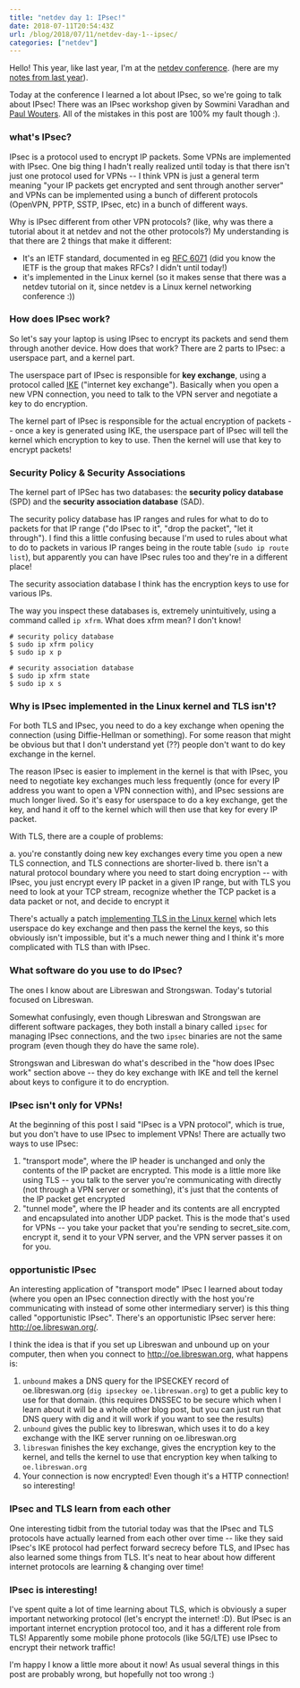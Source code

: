 ```yaml
---
title: "netdev day 1: IPsec!"
date: 2018-07-11T20:54:43Z
url: /blog/2018/07/11/netdev-day-1--ipsec/
categories: ["netdev"]
---
```


Hello! This year, like last year, I'm at the [netdev conference](https://www.netdevconf.org/0x12/).
(here are my [notes from last year](https://jvns.ca/categories/netdev/)).

Today at the conference I learned a lot about IPsec, so we're going to talk about IPsec! There was
an IPsec workshop given by Sowmini Varadhan and [Paul Wouters](https://nohats.ca/). All of the
mistakes in this post are 100% my fault though :).

### what's IPsec?

IPsec is a protocol used to encrypt IP packets. Some VPNs are implemented with IPsec. One big thing
I hadn't really realized until today is that there isn't just one protocol used for VPNs -- I think
VPN is just a general term meaning "your IP packets get encrypted and sent through another server"
and VPNs can be implemented using a bunch of different protocols (OpenVPN, PPTP, SSTP, IPsec, etc)
in a bunch of different ways.

Why is IPsec different from other VPN protocols? (like, why was there a tutorial about it at netdev
and not the other protocols?) My understanding is that there are 2 things that make it different:

* It's an IETF standard, documented in eg [RFC 6071](https://tools.ietf.org/html/rfc6071) (did you
  know the IETF is the group that makes RFCs? I didn't until today!)
* it's implemented in the Linux kernel (so it makes sense that there was a netdev tutorial on it,
  since netdev is a Linux kernel networking conference :))

### How does IPsec work?

So let's say your laptop is using IPsec to encrypt its packets and send them through another device.
How does that work? There are 2 parts to IPsec: a userspace part, and a kernel part.

The userspace part of IPsec is responsible for **key exchange**, using a protocol called
[IKE](https://en.wikipedia.org/wiki/Internet_Key_Exchange) ("internet key exchange"). Basically when
you open a new VPN connection, you need to talk to the VPN server and negotiate a key to do
encryption.

The kernel part of IPsec is responsible for the actual encryption of packets -- once a key is
generated using IKE, the userspace part of IPsec will tell the kernel which encryption to key to
use. Then the kernel will use that key to encrypt packets!

### Security Policy & Security Associations

The kernel part of IPSec has two databases: the **security policy database** (SPD) and the
**security association database** (SAD).

The security policy database has IP ranges and rules for what to do to packets for that IP range
("do IPsec to it", "drop the packet", "let it through"). I find this a little confusing because I'm
used to rules about what to do to packets in various IP ranges being in the route table (`sudo ip
route list`), but apparently you can have IPsec rules too and they're in a different place!

The security association database I think has the encryption keys to use for various IPs.

The way you inspect these databases is, extremely unintuitively, using a command called `ip xfrm`.
What does xfrm mean? I don't know!

```
# security policy database
$ sudo ip xfrm policy
$ sudo ip x p

# security association database
$ sudo ip xfrm state
$ sudo ip x s
```

### Why is IPsec implemented in the Linux kernel and TLS isn't?

For both TLS and IPsec, you need to do a key exchange when opening the connection (using
Diffie-Hellman or something). For some reason that might be obvious but that I don't understand yet
(??) people don't want to do key exchange in the kernel.

The reason IPsec is easier to implement in the kernel is that with IPsec, you need to negotiate key
exchanges much less frequently (once for every IP address you want to open a VPN connection with),
and IPsec sessions are much longer lived. So it's easy for userspace to do a key exchange, get the
key, and hand it off to the kernel which will then use that key for every IP packet.

With TLS, there are a couple of problems:

a. you're constantly doing new key exchanges every time you open a new TLS connection, and TLS
   connections are shorter-lived
b. there isn't a natural protocol boundary where you need to start doing encryption -- with IPsec,
   you just encrypt every IP packet in a given IP range, but with TLS you need to look at your TCP
   stream, recognize whether the TCP packet is a data packet or not, and decide to encrypt it

There's actually a patch [implementing TLS in the Linux kernel](https://blog.filippo.io/playing-with-kernel-tls-in-linux-4-13-and-go/) which lets userspace
do key exchange and then pass the kernel the keys, so this obviously isn't impossible, but it's a
much newer thing and I think it's more complicated with TLS than with IPsec.

### What software do you use to do IPsec?

The ones I know about are Libreswan and Strongswan. Today's tutorial focused on Libreswan.

Somewhat confusingly, even though Libreswan and Strongswan are different software packages, they
both install a binary called `ipsec` for managing IPsec connections, and the two `ipsec` binaries
are not the same program (even though they do have the same role).

Strongswan and Libreswan do what's described in the "how does IPsec work" section above -- they do
key exchange with IKE and tell the kernel about keys to configure it to do encryption.

### IPsec isn't only for VPNs!

At the beginning of this post I said "IPsec is a VPN protocol", which is true, but you don't have to
use IPsec to implement VPNs! There are actually two ways to use IPsec:

1. "transport mode", where the IP header is unchanged and only the contents of the IP packet are
   encrypted. This mode is a little more like using TLS -- you talk to the server you're
   communicating with directly (not through a VPN server or something), it's just that the contents
   of the IP packet get encrypted
2. "tunnel mode", where the IP header and its contents are all encrypted and encapsulated into
   another UDP packet. This is the mode that's used for VPNs -- you take your packet that you're
   sending to secret_site.com, encrypt it, send it to your VPN server, and the VPN server passes it
   on for you.

### opportunistic IPsec

An interesting application of "transport mode" IPsec I learned about today (where you open an IPsec
connection directly with the host you're communicating with instead of some other intermediary
server) is this thing called "opportunistic IPsec". There's an opportunistic IPsec server here:
http://oe.libreswan.org/.

I think the idea is that if you set up Libreswan and unbound up on your computer, then when you
connect to http://oe.libreswan.org, what happens is:

1. `unbound` makes a DNS query for the IPSECKEY record of oe.libreswan.org (`dig ipseckey
   oe.libreswan.org`) to get a public key to use for that domain. (this requires DNSSEC to be secure
   which when I learn about it will be a whole other blog post, but you can just run that DNS query
   with dig and it will work if you want to see the results)
2. `unbound` gives the public key to libreswan, which uses it to do a key exchange with the IKE
   server running on oe.libreswan.org
3. `libreswan` finishes the key exchange, gives the encryption key to the kernel, and tells the
   kernel to use that encryption key when talking to `oe.libreswan.org`
4. Your connection is now encrypted! Even though it's a HTTP connection! so interesting!

### IPsec and TLS learn from each other 

One interesting tidbit from the tutorial today was that the IPsec and TLS protocols have actually
learned from each other over time -- like they said IPsec's IKE protocol had perfect forward secrecy
before TLS, and IPsec has also learned some things from TLS. It's neat to hear about how different
internet protocols are learning & changing over time!

### IPsec is interesting!

I've spent quite a lot of time learning about TLS, which is obviously a super important networking
protocol (let's encrypt the internet! :D). But IPsec is an important internet encryption protocol
too, and it has a different role from TLS! Apparently some mobile phone protocols (like 5G/LTE) use
IPsec to encrypt their network traffic!

I'm happy I know a little more about it now! As usual several things in this post are probably
wrong, but hopefully not too wrong :)
